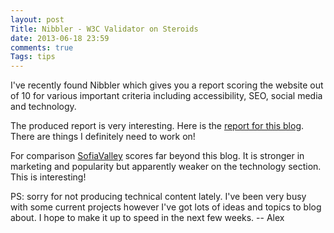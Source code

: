 ```yaml
---
layout: post
Title: Nibbler - W3C Validator on Steroids
date: 2013-06-18 23:59
comments: true
Tags: tips
---
```


I've recently found Nibbler which gives you a report scoring the website out of
10 for various important criteria including accessibility, SEO, social media
and technology.

The produced report is very interesting. Here is the
[report for this blog](http://nibbler.silktide.com/reports/atodorov.org). 
There are things I definitely need to work on!

For comparison [SofiaValley](http://nibbler.silktide.com/reports/sofiavalley.com)
scores far beyond this blog. It is stronger in marketing and popularity but
apparently weaker on the technology section. This is interesting!


PS: sorry for not producing technical content lately. I've been very busy
with some current projects however I've got lots of ideas and topics to blog about. 
I hope to make it up to speed in the next few weeks. -- Alex

